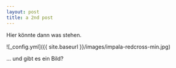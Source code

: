 ```yaml
---
layout: post
title: a 2nd post
---
```


Hier könnte dann was stehen.

![_config.yml]({{ site.baseurl }}/images/impala-redcross-min.jpg)

... und gibt es ein Bild?
